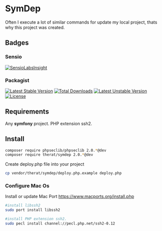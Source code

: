 # SymDep

Often I execute a lot of  similar commands for update my local project, thats why this project was created.

## Badges
### Sensio
[![SensioLabsInsight](https://insight.sensiolabs.com/projects/38683099-7e9e-4323-8b41-b0be255e7dc9/big.png)](https://insight.sensiolabs.com/projects/38683099-7e9e-4323-8b41-b0be255e7dc9)

### Packagist
[![Latest Stable Version](https://poser.pugx.org/therat/symdep/v/stable.svg)](https://packagist.org/packages/therat/symdep) 
[![Total Downloads](https://poser.pugx.org/therat/symdep/downloads.svg)](https://packagist.org/packages/therat/symdep) 
[![Latest Unstable Version](https://poser.pugx.org/therat/symdep/v/unstable.svg)](https://packagist.org/packages/therat/symdep) 
[![License](https://poser.pugx.org/therat/symdep/license.svg)](https://packagist.org/packages/therat/symdep)

## Requirements

Any **symfony** project.
PHP extension ssh2.

## Install

```bash
composer require phpseclib/phpseclib 2.0.*@dev
composer require therat/symdep 2.0.*@dev
```

Create deploy.php file into your project

```bash
cp vendor/therat/symdep/deploy.php.example deploy.php
```

### Configure Mac Os

Install or update Mac Port https://www.macports.org/install.php

```bash
#install libssh2
sudo port install libssh2

#install PHP extension ssh2.
sudo pecl install channel://pecl.php.net/ssh2-0.12
```
